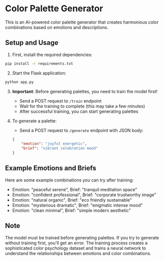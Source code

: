 # Color Palette Generator

This is an AI-powered color palette generator that creates harmonious color combinations based on emotions and descriptions.

## Setup and Usage

1. First, install the required dependencies:
```bash
pip install -r requirements.txt
```

2. Start the Flask application:
```bash
python app.py
```

3. **Important**: Before generating palettes, you need to train the model first!
   - Send a POST request to `/train` endpoint
   - Wait for the training to complete (this may take a few minutes)
   - After successful training, you can start generating palettes

4. To generate a palette:
   - Send a POST request to `/generate` endpoint with JSON body:
   ```json
   {
       "emotion": "joyful energetic",
       "brief": "vibrant celebration mood"
   }
   ```

## Example Emotions and Briefs

Here are some example combinations you can try after training:

- Emotion: "peaceful serene", Brief: "tranquil meditation space"
- Emotion: "confident professional", Brief: "corporate trustworthy image"
- Emotion: "natural organic", Brief: "eco friendly sustainable"
- Emotion: "mysterious dramatic", Brief: "enigmatic intense mood"
- Emotion: "clean minimal", Brief: "simple modern aesthetic"

## Note

The model must be trained before generating palettes. If you try to generate without training first, you'll get an error. The training process creates a sophisticated color psychology dataset and trains a neural network to understand the relationships between emotions and color combinations.